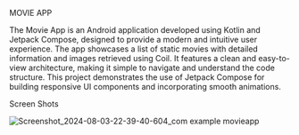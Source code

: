 MOVIE APP

The Movie App is an Android application developed using Kotlin and Jetpack Compose, designed to provide a modern and intuitive user experience. 
The app showcases a list of static movies with detailed information and images retrieved using Coil. 
It features a clean and easy-to-view architecture, making it simple to navigate and understand the code structure.
This project demonstrates the use of Jetpack Compose for building responsive UI components and incorporating smooth animations.

Screen Shots

![Screenshot_2024-08-03-22-39-40-604_com example movieapp](https://github.com/user-attachments/assets/a9892e01-be8e-44e9-be3e-ba0b43913bd6)



